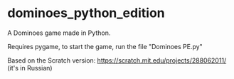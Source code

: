 # dominoes_python_edition
A Dominoes game made in Python.

Requires pygame, to start the game, run the file "Dominoes PE.py"

Based on the Scratch version: https://scratch.mit.edu/projects/288062011/ (it's in Russian)
